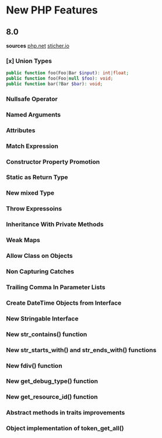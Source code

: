 # New PHP Features

## 8.0

**sources**
[php.net](https://www.php.net/releases/8.0/en.php)
[sticher.io](https://stitcher.io/blog/new-in-php-8)

### [x] Union Types
```php
public function foo(Foo|Bar $input): int|float;
public function foo(Foo|null $foo): void;
public function bar(?Bar $bar): void;
```

### Nullsafe Operator
### Named Arguments
### Attributes
### Match Expression
### Constructor Property Promotion
### Static as Return Type
### New mixed Type
### Throw Expressoins
### Inheritance With Private Methods
### Weak Maps
### Allow Class on Objects
### Non Capturing Catches
### Trailing Comma In Parameter Lists
### Create DateTime Objects from Interface
### New Stringable Interface
### New str_contains() function
### New str_starts_with() and str_ends_with() functions
### New fdiv() function
### New get_debug_type() function
### New get_resource_id() function
### Abstract methods in traits improvements
### Object implementation of token_get_all()